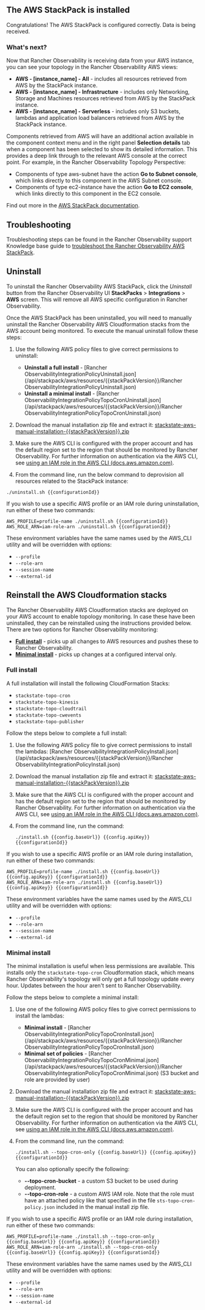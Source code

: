 ## The AWS StackPack is installed

Congratulations! The AWS StackPack is configured correctly. Data is being received.

### What's next?

Now that Rancher Observability is receiving data from your AWS instance, you can see your topology in the Rancher Observability AWS views:

- **AWS - \[instance_name\] - All** - includes all resources retrieved from AWS by the StackPack instance.
- **AWS - \[instance_name\] - Infrastructure** - includes only Networking, Storage and Machines resources retrieved from AWS by the StackPack instance.
- **AWS - \[instance_name\] - Serverless** - includes only S3 buckets, lambdas and application load balancers retrieved from AWS by the StackPack instance.

Components retrieved from AWS will have an additional action available in the component context menu and in the right panel **Selection details** tab when a component has been selected to show its detailed information. This provides a deep link through to the relevant AWS console at the correct point. For example, in the Rancher Observability Topology Perspective: 

- Components of type aws-subnet have the action **Go to Subnet console**, which links directly to this component in the AWS Subnet console.
- Components of type ec2-instance have the action **Go to EC2 console**, which links directly to this component in the EC2 console.

Find out more in the [AWS StackPack documentation](https://l.stackstate.com/ui-aws-docs).

## Troubleshooting

Troubleshooting steps can be found in the Rancher Observability support Knowledge base guide to [troubleshoot the Rancher Observability AWS StackPack](https://l.stackstate.com/ui-aws-support-kb).

## Uninstall

To uninstall the Rancher Observability AWS StackPack, click the *Uninstall* button from the Rancher Observability UI **StackPacks** &gt; **Integrations**  &gt; **AWS** screen. This will remove all AWS specific configuration in Rancher Observability. 

Once the AWS StackPack has been uninstalled, you will need to manually uninstall the Rancher Observability AWS Cloudformation stacks from the AWS account being monitored. To execute the manual uninstall follow these steps:

1. Use the following AWS policy files to give correct permissions to uninstall:

   * **Uninstall a full install** - [Rancher ObservabilityIntegrationPolicyUninstall.json](/api/stackpack/aws/resources/{{stackPackVersion}}/Rancher ObservabilityIntegrationPolicyUninstall.json)
   * **Uninstall a minimal install** - [Rancher ObservabilityIntegrationPolicyTopoCronUninstall.json](/api/stackpack/aws/resources/{{stackPackVersion}}/Rancher ObservabilityIntegrationPolicyTopoCronUninstall.json)

2. Download the manual installation zip file and extract it: [stackstate-aws-manual-installation-{{stackPackVersion}}.zip](/api/stackpack/aws/resources/{{stackPackVersion}}/stackstate-aws-manual-installation-{{stackPackVersion}}.zip)

3. Make sure the AWS CLI is configured with the proper account and has the default region set to the region that should be monitored by Rancher Observability. For further information on authentication via the AWS CLI, see [using an IAM role in the AWS CLI \(docs.aws.amazon.com\)](https://l.stackstate.com/ui-aws-cli-configure-role).

4. From the command line, run the below command to deprovision all resources related to the StackPack instance:
```
./uninstall.sh {{configurationId}}
```

If you wish to use a specific AWS profile or an IAM role during uninstallation, run either of these two commands:

```
AWS_PROFILE=profile-name ./uninstall.sh {{configurationId}}
AWS_ROLE_ARN=iam-role-arn ./uninstall.sh {{configurationId}}
```

These environment variables have the same names used by the AWS_CLI utility and will be overridden with options:

- `--profile`
- `--role-arn`
- `--session-name`
- `--external-id`

## Reinstall the AWS Cloudformation stacks

The Rancher Observability AWS Cloudformation stacks are deployed on your AWS account to enable topology monitoring. In case these have been uninstalled, they can be reinstalled using the instructions provided below. There are two options for Rancher Observability monitoring:

* [**Full install**](#full-install) - picks up all changes to AWS resources and pushes these to Rancher Observability.
* [**Minimal install**](#minimal-install) - picks up changes at a configured interval only.

### Full install

A full installation will install the following CloudFormation Stacks:

- `stackstate-topo-cron`
- `stackstate-topo-kinesis`
- `stackstate-topo-cloudtrail`
- `stackstate-topo-cwevents`
- `stackstate-topo-publisher`

Follow the steps below to complete a full install:

1. Use the following AWS policy file to give correct permissions to install the lambdas: [Rancher ObservabilityIntegrationPolicyInstall.json](/api/stackpack/aws/resources/{{stackPackVersion}}/Rancher ObservabilityIntegrationPolicyInstall.json)

2. Download the manual installation zip file and extract it: [stackstate-aws-manual-installation-{{stackPackVersion}}.zip](/api/stackpack/aws/resources/{{stackPackVersion}}/stackstate-aws-manual-installation-{{stackPackVersion}}.zip)

3. Make sure that the AWS CLI is configured with the proper account and has the default region set to the region that should be monitored by Rancher Observability. For further information on authentication via the AWS CLI, see [using an IAM role in the AWS CLI \(docs.aws.amazon.com\)](https://l.stackstate.com/ui-aws-cli-configure-role).

4. From the command line, run the command:
    ```
    ./install.sh {{config.baseUrl}} {{config.apiKey}} {{configurationId}}
    ```

If you wish to use a specific AWS profile or an IAM role during installation, run either of these two commands:

```
AWS_PROFILE=profile-name ./install.sh {{config.baseUrl}} {{config.apiKey}} {{configurationId}}
AWS_ROLE_ARN=iam-role-arn ./install.sh {{config.baseUrl}} {{config.apiKey}} {{configurationId}}
```

These environment variables have the same names used by the AWS_CLI utility and will be overridden with options:

- `--profile`
- `--role-arn`
- `--session-name`
- `--external-id`

### Minimal install

The minimal installation is useful when less permissions are available. This installs only the `stackstate-topo-cron` Cloudformation stack, which means Rancher Observability's topology will only get a full topology update every hour. Updates between the hour aren't sent to Rancher Observability. 

Follow the steps below to complete a minimal install:

1. Use one of the following AWS policy files to give correct permissions to install the lambdas:

    * **Minimal install** - [Rancher ObservabilityIntegrationPolicyTopoCronInstall.json](/api/stackpack/aws/resources/{{stackPackVersion}}/Rancher ObservabilityIntegrationPolicyTopoCronInstall.json)
    * **Minimal set of policies** - [Rancher ObservabilityIntegrationPolicyTopoCronMinimal.json](/api/stackpack/aws/resources/{{stackPackVersion}}/Rancher ObservabilityIntegrationPolicyTopoCronMinimal.json) (S3 bucket and role are provided by user)

2. Download the manual installation zip file and extract it: [stackstate-aws-manual-installation-{{stackPackVersion}}.zip](/api/stackpack/aws/resources/{{stackPackVersion}}/stackstate-aws-manual-installation-{{stackPackVersion}}.zip)

3. Make sure the AWS CLI is configured with the proper account and has the default region set to the region that should be monitored by Rancher Observability. For further information on authentication via the AWS CLI, see [using an IAM role in the AWS CLI \(docs.aws.amazon.com\)](https://l.stackstate.com/ui-aws-cli-configure-role).
 
4. From the command line, run the command:
    ```
    ./install.sh --topo-cron-only {{config.baseUrl}} {{config.apiKey}} {{configurationId}}
    ```
   You can also optionally specify the following:
    - **--topo-cron-bucket** - a custom S3 bucket to be used during deployment.
    - **--topo-cron-role** - a custom AWS IAM role. Note that the role must have an attached policy like that specified in the file `sts-topo-cron-policy.json` included in the manual install zip file.

If you wish to use a specific AWS profile or an IAM role during installation, run either of these two commands:

```
AWS_PROFILE=profile-name ./install.sh --topo-cron-only {{config.baseUrl}} {{config.apiKey}} {{configurationId}}
AWS_ROLE_ARN=iam-role-arn ./install.sh --topo-cron-only {{config.baseUrl}} {{config.apiKey}} {{configurationId}}
```

These environment variables have the same names used by the AWS_CLI utility and will be overridden with options:

- `--profile`
- `--role-arn`
- `--session-name`
- `--external-id`
